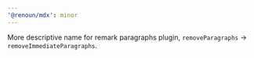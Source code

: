 ```yaml
---
'@renoun/mdx': minor
---
```


More descriptive name for remark paragraphs plugin, `removeParagraphs` -> `removeImmediateParagraphs`.
